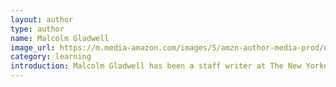 ```yaml
---
layout: author
type: author
name: Malcolm Gladwell
image_url: https://m.media-amazon.com/images/S/amzn-author-media-prod/ndtsjs1mbus8ubg04hv02g5f3l.jpg
category: learning
introduction: Malcolm Gladwell has been a staff writer at The New Yorker since 1996. He is the author of The Tipping Point, Blink, Outliers, and What the Dog Saw. Prior to joining The New Yorker, he was a reporter at the Washington Post. Gladwell was born in England and grew up in rural Ontario. He now lives in New York.
---
```

